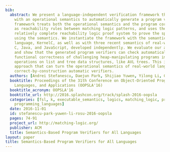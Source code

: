 ```yaml
---
bib:
  abstract: We present a language-independent verification framework that can be instantiated
    with an operational semantics to automatically generate a program verifier. The
    framework treats both the operational semantics and the program correctness specifications
    as reachability rules between matching logic patterns, and uses the sound and
    relatively complete reachability logic proof system to prove the specifications
    using the semantics. We instantiate the framework with the semantics of one academic
    language, KernelC, as well as with three recent semantics of real-world languages,
    C, Java, and JavaScript, developed independently. We evaluate our approach empirically
    and show that the generated program verifiers can check automatically the full
    functional correctness of challenging heap-manipulating programs implementing
    operations on list and tree data structures, like AVL trees. This is the first
    approach that can turn the operational semantics of real-world languages into
    correct-by-construction automatic verifiers.
  authors: [Andrei Stefanescu, Daejun Park, Shijiao Yuwen, Yilong Li, Grigore Rosu]
  booktitle: Proceedings of the 31th Conference on Object-Oriented Programming, Systems,
    Languages, and Applications (OOPSLA'16)
  booktitle_acronym: OOPSLA'16
  booktitle_url: http://2016.splashcon.org/track/splash-2016-oopsla
  categories: [fsl, k, executable_semantics, logics, matching_logic, program_verification,
    programming_languages]
  date: 2016-11-01
  id: stefanescu-park-yuwen-li-rosu-2016-oopsla
  pages: 74-91
  project_url: http://matching-logic.org/
  publisher: ACM
  title: Semantics-Based Program Verifiers for All Languages
layout: paper
title: Semantics-Based Program Verifiers for All Languages
---
```

